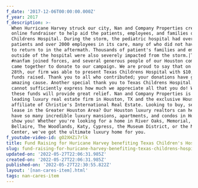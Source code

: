 ```yaml
---
f_date: '2017-12-06T00:00:00.000Z'
f_year: 2017
f_description: >-
  When Hurricane Harvey struck our city, Nan and Company Properties created an
  online fundraiser to help aid the patients, employees, and families of Texas
  Childrens Hospital. During the storm, the pediatric hospital had over 600
  patients and over 2000 employees in its care, many of who did not have a home
  to return to in the aftermath. Thousands of patient's families and employees
  outside of the hospital were also severely impacted from the storm.|The
  #nanfam joined forces, and several generous people of our Houston community
  came together to donate to our campaign. We are proud to say that on November
  28th, our firm was able to present Texas Childrens Hospital with $10,000 in
  funds raised. Thank you to all who contributed; your donations have gone to an
  amazing cause. Another special thank you to Texas Childrens Hospital. Words
  cannot sufficiently express how much we appreciate all that you do! We hope
  these funds will provide great relief. Nan and Company Properties is the
  leading luxury real estate firm in Houston, TX and the exclusive Houston
  affiliate of Christie's International Real Estate. Looking to buy, sell, or
  lease in the Greater Houston Area? Our Houston luxury realtors can help! We
  have so many incredible luxury mansions, apartments, and condos in Houston to
  show you! Whether you're looking for a home in River Oaks, Memorial, West U,
  Bellaire, The Woodlands, Katy, Cypress, the Museum District, or the Medical
  Center, we've got the ultimate luxury home for you.
f_youtube-video-id: gO2XHZi7rlk
title: Fund Raising for Huricane Harvey benefiting Texas Children's Hospital
slug: fund-raising-for-huricane-harvey-benefiting-texas-childrens-hospital
updated-on: '2022-05-27T22:06:31.985Z'
created-on: '2022-05-27T22:06:31.985Z'
published-on: '2022-05-27T22:30:55.822Z'
layout: '[nan-cares-item].html'
tags: nan-cares-item
---
```



